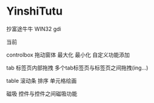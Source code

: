 # YinshiTutu
抄富途牛牛
WIN32
gdi

当前

controlbox
 拖动窗体
 最大化
 最小化
 自定义功能添加

tab
 标签页内部拖拽
 多个tab标签页与标签页之间拖拽(ing...)

table
 滚动条
 排序
 单元格绘画

磁吸
 控件与控件之间磁吸功能
 

